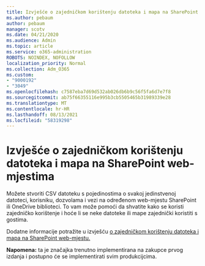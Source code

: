 ```yaml
---
title: Izvješće o zajedničkom korištenju datoteka i mapa na SharePoint web-mjestima
ms.author: pebaum
author: pebaum
manager: scotv
ms.date: 04/21/2020
ms.audience: Admin
ms.topic: article
ms.service: o365-administration
ROBOTS: NOINDEX, NOFOLLOW
localization_priority: Normal
ms.collection: Adm_O365
ms.custom:
- "9000192"
- "3049"
ms.openlocfilehash: c7587eba7d69d532ab026db6b9c56f5fa6d7e7f8
ms.sourcegitcommit: ab75f66355116e995b3cb5505465b31989339e28
ms.translationtype: MT
ms.contentlocale: hr-HR
ms.lasthandoff: 08/13/2021
ms.locfileid: "58319298"
---
```

# <a name="report-on-file-and-folder-sharing-in-sharepoint-sites"></a>Izvješće o zajedničkom korištenju datoteka i mapa na SharePoint web-mjestima

Možete stvoriti CSV datoteku s pojedinostima o svakoj jedinstvenoj datoteci, korisniku, dozvolama i vezi na određenom web-mjestu SharePoint ili OneDrive biblioteci. To vam može pomoći da shvatite kako se koristi zajedničko korištenje i hoće li se neke datoteke ili mape zajednički koristiti s gostima.

Dodatne informacije potražite u izvješću [o zajedničkom korištenju datoteka i mapa na SharePoint web-mjestu.](https://docs.microsoft.com/sharepoint/sharing-reports)

**Napomena:** ta je značajka trenutno implementirana na zakupce prvog izdanja i postupno će se implementirati svim produkcijcima.